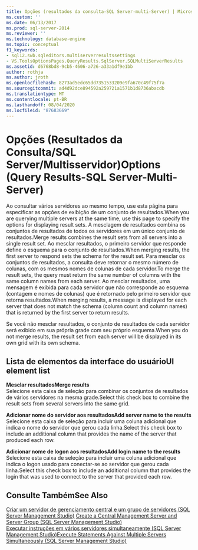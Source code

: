 ```yaml
---
title: Opções (resultados da consulta-SQL Server-multi-Server) | Microsoft Docs
ms.custom: ''
ms.date: 06/13/2017
ms.prod: sql-server-2014
ms.reviewer: ''
ms.technology: database-engine
ms.topic: conceptual
f1_keywords:
- sql12.swb.sqleditors.multiserverresultssettings
- VS.ToolsOptionsPages.QueryResults.SqlServer.SQLMultiServerResults
ms.assetid: d6768bd8-9cb5-4606-a726-a33a1df9e1bb
author: rothja
ms.author: jroth
ms.openlocfilehash: 8273ad5edc65dd7351533209e9fa670c49f75f7a
ms.sourcegitcommit: ad4d92dce894592a259721a1571b1d8736abacdb
ms.translationtype: MT
ms.contentlocale: pt-BR
ms.lasthandoff: 08/04/2020
ms.locfileid: "87683669"
---
```

# <a name="options-query-results-sql-server-multi-server"></a><span data-ttu-id="42564-102">Opções (Resultados da Consulta/SQL Server/Multisservidor)</span><span class="sxs-lookup"><span data-stu-id="42564-102">Options (Query Results-SQL Server-Multi-Server)</span></span>
  <span data-ttu-id="42564-103">Ao consultar vários servidores ao mesmo tempo, use esta página para especificar as opções de exibição de um conjunto de resultados.</span><span class="sxs-lookup"><span data-stu-id="42564-103">When you are querying multiple servers at the same time, use this page to specify the options for displaying result sets.</span></span> <span data-ttu-id="42564-104">A mesclagem de resultados combina os conjuntos de resultados de todos os servidores em um único conjunto de resultados.</span><span class="sxs-lookup"><span data-stu-id="42564-104">Merge results combines the result sets from all servers into a single result set.</span></span> <span data-ttu-id="42564-105">Ao mesclar resultados, o primeiro servidor que responde define o esquema para o conjunto de resultados.</span><span class="sxs-lookup"><span data-stu-id="42564-105">When merging results, the first server to respond sets the schema for the result set.</span></span> <span data-ttu-id="42564-106">Para mesclar os conjuntos de resultados, a consulta deve retornar o mesmo número de colunas, com os mesmos nomes de colunas de cada servidor.</span><span class="sxs-lookup"><span data-stu-id="42564-106">To merge the result sets, the query must return the same number of columns with the same column names from each server.</span></span> <span data-ttu-id="42564-107">Ao mesclar resultados, uma mensagem é exibida para cada servidor que não corresponde ao esquema (contagem e nomes de colunas) que é retornado pelo primeiro servidor que retorna resultados.</span><span class="sxs-lookup"><span data-stu-id="42564-107">When merging results, a message is displayed for each server that does not match the schema (column count and column names) that is returned by the first server to return results.</span></span>  
  
 <span data-ttu-id="42564-108">Se você não mesclar resultados, o conjunto de resultados de cada servidor será exibido em sua própria grade com seu próprio esquema.</span><span class="sxs-lookup"><span data-stu-id="42564-108">When you do not merge results, the result set from each server will be displayed in its own grid with its own schema.</span></span>  
  
## <a name="ui-element-list"></a><span data-ttu-id="42564-109">Lista de elementos da interface do usuário</span><span class="sxs-lookup"><span data-stu-id="42564-109">UI element list</span></span>  
 <span data-ttu-id="42564-110">**Mesclar resultados**</span><span class="sxs-lookup"><span data-stu-id="42564-110">**Merge results**</span></span>  
 <span data-ttu-id="42564-111">Selecione esta caixa de seleção para combinar os conjuntos de resultados de vários servidores na mesma grade.</span><span class="sxs-lookup"><span data-stu-id="42564-111">Select this check box to combine the result sets from several servers into the same grid.</span></span>  
  
 <span data-ttu-id="42564-112">**Adicionar nome do servidor aos resultados**</span><span class="sxs-lookup"><span data-stu-id="42564-112">**Add server name to the results**</span></span>  
 <span data-ttu-id="42564-113">Selecione esta caixa de seleção para incluir uma coluna adicional que indica o nome do servidor que gerou cada linha.</span><span class="sxs-lookup"><span data-stu-id="42564-113">Select this check box to include an additional column that provides the name of the server that produced each row.</span></span>  
  
 <span data-ttu-id="42564-114">**Adicionar nome de logon aos resultados**</span><span class="sxs-lookup"><span data-stu-id="42564-114">**Add login name to the results**</span></span>  
 <span data-ttu-id="42564-115">Selecione esta caixa de seleção para incluir uma coluna adicional que indica o logon usado para conectar-se ao servidor que gerou cada linha.</span><span class="sxs-lookup"><span data-stu-id="42564-115">Select this check box to include an additional column that provides the login that was used to connect to the server that provided each row.</span></span>  
  
## <a name="see-also"></a><span data-ttu-id="42564-116">Consulte Também</span><span class="sxs-lookup"><span data-stu-id="42564-116">See Also</span></span>  
 <span data-ttu-id="42564-117">[Criar um servidor de gerenciamento central e um grupo de servidores &#40;SQL Server Management Studio&#41;](../ssms/register-servers/create-a-central-management-server-and-server-group.md) </span><span class="sxs-lookup"><span data-stu-id="42564-117">[Create a Central Management Server and Server Group &#40;SQL Server Management Studio&#41;](../ssms/register-servers/create-a-central-management-server-and-server-group.md) </span></span>  
 [<span data-ttu-id="42564-118">Executar instruções em vários servidores simultaneamente &#40;SQL Server Management Studio&#41;</span><span class="sxs-lookup"><span data-stu-id="42564-118">Execute Statements Against Multiple Servers Simultaneously &#40;SQL Server Management Studio&#41;</span></span>](../ssms/register-servers/execute-statements-against-multiple-servers-simultaneously.md)  
  
  
